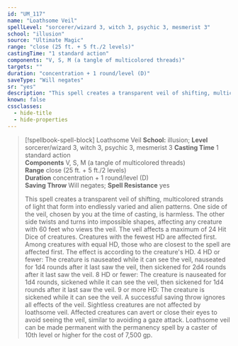 ```yaml
---
id: "UM_117"
name: "Loathsome Veil"
spellLevel: "sorcerer/wizard 3, witch 3, psychic 3, mesmerist 3"
school: "illusion"
source: "Ultimate Magic"
range: "close (25 ft. + 5 ft./2 levels)"
castingTime: "1 standard action"
components: "V, S, M (a tangle of multicolored threads)"
targets: ""
duration: "concentration + 1 round/level (D)"
saveType: "Will negates"
sr: "yes"
description: "This spell creates a transparent veil of shifting, multicolored strands of light that form into endlessly varied and alien patterns. One side of the veil, chosen by you at the time of casting, is harmless. The other side twists and turns into impossible shapes, affecting any creature with 60 feet who views the veil. The veil affects a maximum of 24 Hit Dice of creatures. Creatures with the fewest HD are affected first.  Among creatures with equal HD, those who are closest to the spell are affected first. The effect is according to the creature's HD.  4 HD or fewer: The creature is nauseated while it can see the veil, nauseated for 1d4 rounds after it last saw the veil, then sickened for 2d4 rounds after it last saw the veil.  8 HD or fewer: The creature is nauseated for 1d4 rounds, sickened while it can see the veil, then sickened for 1d4 rounds after it last saw the veil.  9 or more HD: The creature is sickened while it can see the veil.  A successful saving throw ignores all effects of the veil.  Sightless creatures are not affected by loathsome veil.  Affected creatures can avert or close their eyes to avoid seeing the veil, similar to avoiding a gaze attack.  Loathsome veil can be made permanent with the permanency spell by a caster of 10th level or higher for the cost of 7,500 gp."
known: false
cssclasses:
  - hide-title
  - hide-properties
---
```


> [!spellbook-spell-block] Loathsome Veil
> **School:** illusion; **Level** sorcerer/wizard 3, witch 3, psychic 3, mesmerist 3
> **Casting Time** 1 standard action  
> **Components** V, S, M (a tangle of multicolored threads)  
> **Range** close (25 ft. + 5 ft./2 levels)  
> **Duration** concentration + 1 round/level (D)  
> **Saving Throw** Will negates; **Spell Resistance** yes
> 
> This spell creates a transparent veil of shifting, multicolored strands of light that form into endlessly varied and alien patterns. One side of the veil, chosen by you at the time of casting, is harmless. The other side twists and turns into impossible shapes, affecting any creature with 60 feet who views the veil. The veil affects a maximum of 24 Hit Dice of creatures. Creatures with the fewest HD are affected first.  Among creatures with equal HD, those who are closest to the spell are affected first. The effect is according to the creature's HD.  4 HD or fewer: The creature is nauseated while it can see the veil, nauseated for 1d4 rounds after it last saw the veil, then sickened for 2d4 rounds after it last saw the veil.  8 HD or fewer: The creature is nauseated for 1d4 rounds, sickened while it can see the veil, then sickened for 1d4 rounds after it last saw the veil.  9 or more HD: The creature is sickened while it can see the veil.  A successful saving throw ignores all effects of the veil.  Sightless creatures are not affected by loathsome veil.  Affected creatures can avert or close their eyes to avoid seeing the veil, similar to avoiding a gaze attack.  Loathsome veil can be made permanent with the permanency spell by a caster of 10th level or higher for the cost of 7,500 gp.
